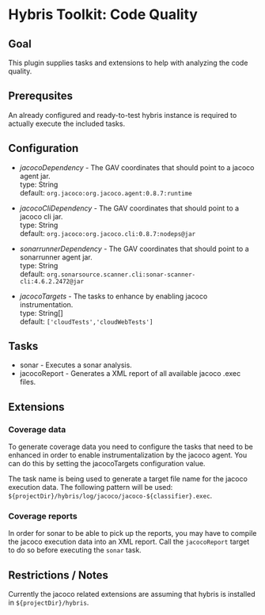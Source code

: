 # Hybris Toolkit: Code Quality

## Goal

This plugin supplies tasks and extensions to help with analyzing the code quality.

## Prerequsites

An already configured and ready-to-test hybris instance is required to actually execute the included tasks.

## Configuration

- _jacocoDependency_ - The GAV coordinates that should point to a jacoco agent jar.
  <br/>type: String
  <br/>default: `org.jacoco:org.jacoco.agent:0.8.7:runtime`

- _jacocoCliDependency_ - The GAV coordinates that should point to a jacoco cli jar.
  <br/>type: String
  <br/>default: `org.jacoco:org.jacoco.cli:0.8.7:nodeps@jar`

- _sonarrunnerDependency_ - The GAV coordinates that should point to a sonarrunner agent jar.
  <br/>type: String
  <br/>default: `org.sonarsource.scanner.cli:sonar-scanner-cli:4.6.2.2472@jar`

- _jacocoTargets_ - The tasks to enhance by enabling jacoco instrumentation.
  <br/>type: String[]
  <br/>default: `['cloudTests','cloudWebTests']`

## Tasks

- sonar - Executes a sonar analysis.
- jacocoReport - Generates a XML report of all available jacoco .exec files.

## Extensions

### Coverage data

To generate coverage data you need to configure the tasks that need to be enhanced in order to enable instrumentalization by the jacoco agent. You can do this by setting the jacocoTargets configuration value.

The task name is being used to generate a target file name for the jacoco execution data. The following pattern will be used: `${projectDir}/hybris/log/jacoco/jacoco-${classifier}.exec`.

### Coverage reports

In order for sonar to be able to pick up the reports, you may have to compile the jacoco execution data into an XML report. Call the `jacocoReport` target to do so before executing the `sonar` task.

## Restrictions / Notes

Currently the jacoco related extensions are assuming that hybris is installed in `${projectDir}/hybris`.
